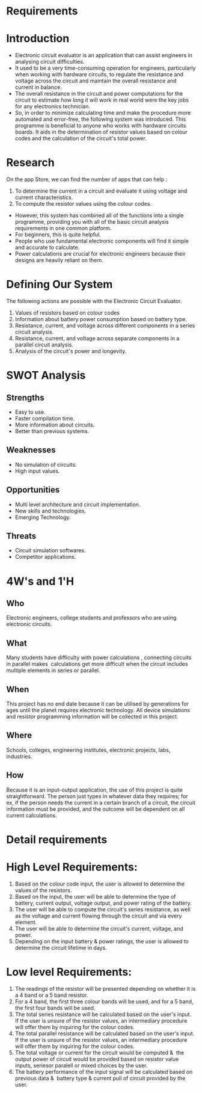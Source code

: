 # Requirements

# Introduction

* Electronic circuit evaluator is an application that can assist engineers in analysing circuit difficulties.
* It used to be a very time-consuming operation for engineers, particularly when working with hardware circuits, to regulate the resistance and voltage across the circuit and maintain the overall resistance and current in balance.
* The overall resistance in the circuit and power computations for the circuit to estimate how long it will work in real world were the key jobs for any electronics technician.
* So, in order to minimize calculating time and make the procedure more automated and error-free, the following system was introduced.
This programme is beneficial to anyone who works with hardware circuits boards. It aids in the determination of resistor values based on colour codes and the calculation of the circuit's total power.

# Research
On the app Store, we can find the number of apps that can help :
1. To determine the current in a circuit and evaluate it using voltage and current characteristics.
2. To compute the resistor values using the colour codes.
* However, this system has combined all of the functions into a single programme, providing you with all of the basic circuit analysis requirements in one common platform.
* For beginners, this is quite helpful.
* People who use fundamental electronic components will find it simple and accurate to calculate.
* Power calculations are crucial for electronic engineers because their designs are heavily reliant on them.


# Defining Our System
The following actions are possible with the Electronic Circuit Evaluator.
1. Values of resistors based on colour codes
2. Information about battery power consumption based on battery type.
3. Resistance, current, and voltage across different components in a series circuit analysis.
4. Resistance, current, and voltage across separate components in a parallel circuit analysis.
5. Analysis of the circuit's power and longevity.

# SWOT Analysis
## Strengths
* Easy to use.
* Faster compilation time.
* More information about circuits.
* Better than previous systems. 
## Weaknesses
* No simulation of circuits.
* High input values.
## Opportunities
* Multi level architecture and circuit implementation.
* New skills and technologies.
* Emerging Technology.
## Threats
* Circuit simulation softwares.
* Competitor applications.

# 4W's and 1'H
## Who
 Electronic engineers, college students and professors who are using electronic circuits.
## What
 Many students have difficulty with power calculations , connecting circuits in parallel makes  calculations get more difficult when the circuit includes multiple elements in series or parallel.
## When
This project has no end date because it can be utilised by generations for ages until the planet requires electronic technology. All device simulations and resistor programming information will be collected in this project.
## Where
Schools, colleges, engineering institutes, electronic projects, labs, industries.
## How
Because it is an input-output application, the use of this project is quite straightforward. The person just types in whatever data they requires; for ex, if the person needs the current in a certain branch of a circuit, the circuit information must be provided, and the outcome will be dependent on all current calculations.

# Detail requirements

# High Level Requirements:

1. Based on the colour code input, the user is allowed to determine the values of the resistors.
2. Based on the input, the user will be able to determine the type of battery, current output, voltage output, and power rating of the battery.
3. The user will be able to compute the circuit's series resistance, as well as the voltage and current flowing through the circuit and via every element.
4. The user will be able to determine the circuit's current, voltage, and power.
5. Depending on the input battery & power ratings, the user is allowed to determine the circuit lifetime in days. 

# Low level Requirements:
1. The readings of the resistor will be presented depending on whether it is a 4 band or a 5 band resistor.
2. For a 4 band, the first three colour bands will be used, and for a 5 band, the first four bands will be used.
3. The total series resistance will be calculated based on the user's input. If the user is unsure of the resistor values, an intermediary procedure will offer them by inquiring for the colour codes.
4. The total parallel resistance will be calculated based on the user's input. If the user is unsure of the resistor values, an intermediary procedure will offer them by inquiring for the colour codes.
5. The total voltage or current for the circuit would be computed &  the output power of circuit would be provided based on resistor value inputs, seriesor paralell or mixed choices by the user.
6. The battery performance of the input signal will be calculated based on previous data &  battery type & current pull of circuit provided by the user.
